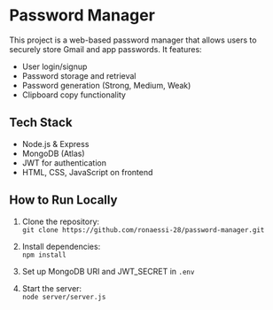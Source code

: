 # Password Manager 
 
This project is a web-based password manager that allows users to securely store Gmail and app passwords. It features:   
   
- User login/signup     
- Password storage and retrieval       
- Password generation (Strong, Medium, Weak)        
- Clipboard copy functionality        
   
## Tech Stack  
- Node.js & Express     
- MongoDB (Atlas) 
- JWT for authentication 
- HTML, CSS, JavaScript on frontend
 
## How to Run Locally
1. Clone the repository:  
   `git clone https://github.com/ronaessi-28/password-manager.git`

2. Install dependencies:  
   `npm install`

3. Set up MongoDB URI and JWT_SECRET in `.env`

4. Start the server:  
   `node server/server.js`
